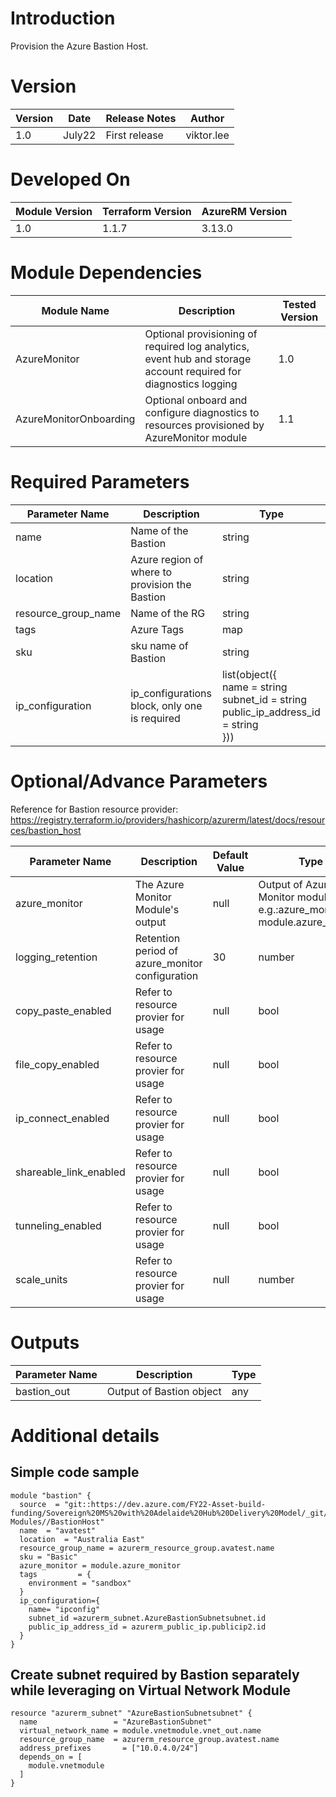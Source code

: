 # Introduction
Provision the Azure Bastion Host.

# Version
| Version | Date | Release Notes | Author |
|---|---|---|---|
| 1.0 | July22 | First release | viktor.lee |

# Developed On
| Module Version | Terraform Version | AzureRM Version |
|---|---|---|
| 1.0 | 1.1.7 | 3.13.0 |

# Module Dependencies
| Module Name | Description | Tested Version |
|---|---|---|
| AzureMonitor | Optional provisioning of required log analytics, event hub and storage account required for diagnostics logging | 1.0 |
| AzureMonitorOnboarding | Optional onboard and configure diagnostics to resources provisioned by AzureMonitor module | 1.1 |

# Required Parameters
| Parameter Name | Description | Type |
|---|---|---|
| name | Name of the Bastion | string |
| location | Azure region of where to provision the Bastion | string |
| resource_group_name | Name of the RG | string |
| tags | Azure Tags | map |
| sku | sku name of Bastion | string |
| ip_configuration | ip_configurations block, only one is required | list(object({<br/>name = string<br/>subnet_id  = string<br/>public_ip_address_id = string<br/>})) |


# Optional/Advance Parameters
Reference for Bastion resource provider: https://registry.terraform.io/providers/hashicorp/azurerm/latest/docs/resources/bastion_host


| Parameter Name | Description | Default Value | Type |
|---|---|---|---|
| azure_monitor| The Azure Monitor Module's output | null | Output of Azure Monitor module <br/>e.g.:azure_monitor = module.azure_monitor |
| logging_retention | Retention period of azure_monitor configuration | 30 | number |
| copy_paste_enabled | Refer to resource provier for usage  | null | bool |
| file_copy_enabled | Refer to resource provier for usage | null | bool |
| ip_connect_enabled | Refer to resource provier for usage | null | bool |
| shareable_link_enabled | Refer to resource provier for usage | null | bool |
| tunneling_enabled | Refer to resource provier for usage | null | bool |
| scale_units | Refer to resource provier for usage | null | number |

# Outputs

| Parameter Name | Description | Type |
|---|---|---|
| bastion_out | Output of Bastion object | any |

# Additional details
## Simple code sample
```
module "bastion" {
  source  = "git::https://dev.azure.com/FY22-Asset-build-funding/Sovereign%20MS%20with%20Adelaide%20Hub%20Delivery%20Model/_git/Terraform-Modules//BastionHost"
  name  = "avatest"
  location  = "Australia East"
  resource_group_name = azurerm_resource_group.avatest.name
  sku = "Basic"
  azure_monitor = module.azure_monitor
  tags         = {
    environment = "sandbox"
  }
  ip_configuration={
    name= "ipconfig"
    subnet_id =azurerm_subnet.AzureBastionSubnetsubnet.id
    public_ip_address_id = azurerm_public_ip.publicip2.id
  }
}
```
## Create subnet required by Bastion separately while leveraging on Virtual Network Module
```
resource "azurerm_subnet" "AzureBastionSubnetsubnet" {
  name                 = "AzureBastionSubnet"
  virtual_network_name = module.vnetmodule.vnet_out.name
  resource_group_name  = azurerm_resource_group.avatest.name
  address_prefixes       = ["10.0.4.0/24"]
  depends_on = [
    module.vnetmodule
  ]
}
```
